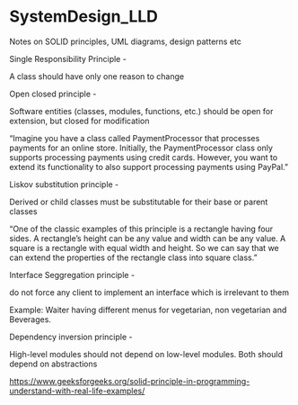 # SystemDesign_LLD
Notes on SOLID principles, UML diagrams, design patterns etc

Single Responsibility Principle -

A class should have only one reason to change

Open closed principle -

Software entities (classes, modules, functions, etc.) should be open for extension, but closed for modification

“Imagine you have a class called PaymentProcessor that processes payments for an online store. Initially, the PaymentProcessor class only supports processing payments using credit cards. However, you want to extend its functionality to also support processing payments using PayPal.”

Liskov substitution principle -

Derived or child classes must be substitutable for their base or parent classes

“One of the classic examples of this principle is a rectangle having four sides. A rectangle’s height can be any value and width can be any value. A square is a rectangle with equal width and height. So we can say that we can extend the properties of the rectangle class into square class.”

Interface Seggregation principle -

do not force any client to implement an interface which is irrelevant to them

Example: Waiter having different menus for vegetarian, non vegetarian and Beverages.


Dependency inversion principle -

High-level modules should not depend on low-level modules. Both should depend on abstractions

https://www.geeksforgeeks.org/solid-principle-in-programming-understand-with-real-life-examples/
